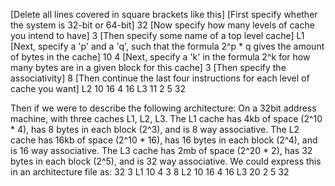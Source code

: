 [Delete all lines covered in square brackets like this]
[First specify whether the system is 32-bit or 64-bit]
32
[Now specify how many levels of cache you intend to have]
3
[Then specify some name of a top level cache]
L1
[Next, specify a 'p' and a 'q', such that the formula 2^p * q gives the amount of bytes in the cache]
10
4
[Next, specify a 'k' in the formula 2^k for how many bytes are in a given block for this cache]
3
[Then specify the associativity]
8
[Then continue the last four instructions for each level of cache you want]
L2
10
16
4
16
L3
11
2
5
32

Then if we were to describe the following architecture:
On a 32bit address machine, with three caches L1, L2, L3.
The L1 cache has 4kb of space (2^10 * 4), has 8 bytes in each block (2^3), and is 8 way associative.
The L2 cache has 16kb of space (2^10 * 16), has 16 bytes in each block (2^4), and is 16 way associative.
The L3 cache has 2mb of space (2^20 * 2), has 32 bytes in each block (2^5), and is 32 way associative.
We could express this in an architecture file as:
32
3
L1
10
4
3
8
L2
10
16
4
16
L3
20
2
5
32